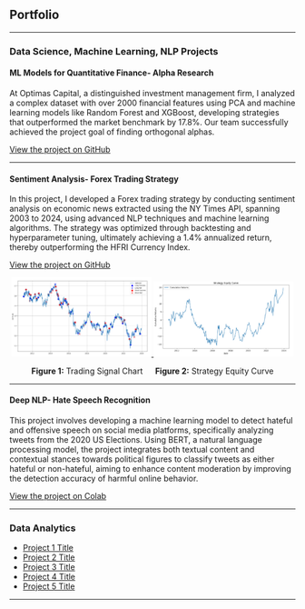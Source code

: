 ## Portfolio

---

### Data Science, Machine Learning, NLP Projects 

#### ML Models for Quantitative Finance- Alpha Research

At Optimas Capital, a distinguished investment management firm, I analyzed a complex dataset with over 2000 financial features using PCA and machine learning models like Random Forest and XGBoost, developing strategies that outperformed the market benchmark by 17.8%. Our team successfully achieved the project goal of finding orthogonal alphas.

[View the project on GitHub](https://github.com/athk13/Quantitative-Finance-ML-Model)

---
#### Sentiment Analysis- Forex Trading Strategy

In this project, I developed a Forex trading strategy by conducting sentiment analysis on economic news extracted using the NY Times API, spanning 2003 to 2024, using advanced NLP techniques and machine learning algorithms. The strategy was optimized through backtesting and hyperparameter tuning, ultimately achieving a 1.4% annualized return, thereby outperforming the HFRI Currency Index. 

[View the project on GitHub](https://github.com/athk13/FX-Sentiment-Analysis-Trading-Strategy)

<p align="center">
  <a href="https://github.com/athk13/FX-Sentiment-Analysis-Trading-Strategy">
    <img src="images/Screenshot 2024-04-16 122044.png?raw=true" alt="Trading Signal Chart" width="49%" />
    <img src="images/Screenshot 2024-04-16 122058.png?raw=true" alt="Equity Curve" width="49%" />
  </a>
</p>
<p align="center">
  <strong>Figure 1:</strong> Trading Signal Chart &emsp; <strong>Figure 2:</strong> Strategy Equity Curve
</p>



---

#### Deep NLP- Hate Speech Recognition

This project involves developing a machine learning model to detect hateful and offensive speech on social media platforms, specifically analyzing tweets from the 2020 US Elections. Using BERT, a natural language processing model, the project integrates both textual content and contextual stances towards political figures to classify tweets as either hateful or non-hateful, aiming to enhance content moderation by improving the detection accuracy of harmful online behavior.

[View the project on Colab](https://colab.research.google.com/drive/1rRiavPZYeSQPbQE0IoRFXuawqtjPFXta?usp=sharing)

---

### Data Analytics

- [Project 1 Title](http://example.com/)
- [Project 2 Title](http://example.com/)
- [Project 3 Title](http://example.com/)
- [Project 4 Title](http://example.com/)
- [Project 5 Title](http://example.com/)

---






